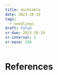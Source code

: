 ```yaml
---
title: darktable
date: 2023-10-16
tags:
  - seedlings
draft: false
sr-due: 2023-10-19
sr-interval: 3
sr-ease: 250
---
```




# References